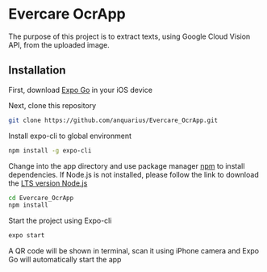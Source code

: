 # Evercare OcrApp
The purpose of this project is to extract texts, using Google Cloud Vision API, from the uploaded image.

## Installation
First, download [Expo Go](https://apps.apple.com/us/app/expo-go/id982107779) in your iOS device

Next, clone this repository 
```bash
git clone https://github.com/anquarius/Evercare_OcrApp.git
```

Install expo-cli to global environment
```bash
npm install -g expo-cli
```

Change into the app directory and use package manager [npm](https://classic.yarnpkg.com/lang/en/docs/install/#mac-stable) to install dependencies.
If Node.js is not installed, please follow the link to download the [LTS version Node.js](https://nodejs.org/en/)
```bash
cd Evercare_OcrApp
npm install
```

Start the project using Expo-cli
```bash
expo start
```

A QR code will be shown in terminal, scan it using iPhone camera and Expo Go will automatically start the app
